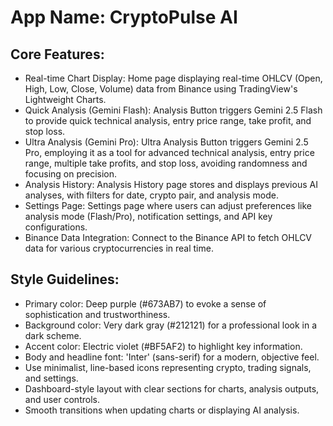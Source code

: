 # **App Name**: CryptoPulse AI

## Core Features:

- Real-time Chart Display: Home page displaying real-time OHLCV (Open, High, Low, Close, Volume) data from Binance using TradingView's Lightweight Charts.
- Quick Analysis (Gemini Flash): Analysis Button triggers Gemini 2.5 Flash to provide quick technical analysis, entry price range, take profit, and stop loss.
- Ultra Analysis (Gemini Pro): Ultra Analysis Button triggers Gemini 2.5 Pro, employing it as a tool for advanced technical analysis, entry price range, multiple take profits, and stop loss, avoiding randomness and focusing on precision.
- Analysis History: Analysis History page stores and displays previous AI analyses, with filters for date, crypto pair, and analysis mode.
- Settings Page: Settings page where users can adjust preferences like analysis mode (Flash/Pro), notification settings, and API key configurations.
- Binance Data Integration: Connect to the Binance API to fetch OHLCV data for various cryptocurrencies in real time.

## Style Guidelines:

- Primary color: Deep purple (#673AB7) to evoke a sense of sophistication and trustworthiness.
- Background color: Very dark gray (#212121) for a professional look in a dark scheme.
- Accent color: Electric violet (#BF5AF2) to highlight key information.
- Body and headline font: 'Inter' (sans-serif) for a modern, objective feel.
- Use minimalist, line-based icons representing crypto, trading signals, and settings.
- Dashboard-style layout with clear sections for charts, analysis outputs, and user controls.
- Smooth transitions when updating charts or displaying AI analysis.